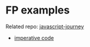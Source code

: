 # FP examples

Related repo: [javascript-journey](https://github.com/bahmutov/javascript-journey)

* [imperative code](src/00-imperative)
